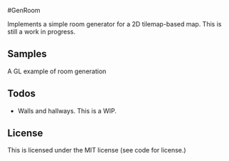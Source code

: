 #GenRoom

Implements a simple room generator for a 2D tilemap-based map.  This is still a
work in progress.

## Samples

A GL example of room generation

## Todos

- Walls and hallways.  This is a WIP.

## License

This is licensed under the MIT license (see code for license.)